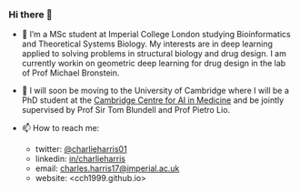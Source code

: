 ### Hi there 👋

- 🔭 I’m a MSc student at Imperial College London studying Bioinformatics and Theoretical Systems Biology. My interests are in deep learning applied to solving problems in structural biology and drug design. I am currently workin on geometric deep learning for drug design in the lab of Prof Michael Bronstein.

- 🌱 I will soon be moving to the University of Cambridge where I will be a PhD student at the [Cambridge Centre for AI in Medicine](ccaim.cam.ac.u) and be jointly supervised by Prof Sir Tom Blundell and Prof Pietro Lio.

- 📫 How to reach me: 
  - twitter: [@charlieharris01](https://twitter.com/charlieharris01)
  - linkedin: [in/charlieharris](https://www.linkedin.com/in/charlie-harris-388285156/)
  - email: <charles.harris17@imperial.ac.uk>
  - website: <cch1999.github.io>

<!--
**cch1999/cch1999** is a ✨ _special_ ✨ repository because its `README.md` (this file) appears on your GitHub profile.

Here are some ideas to get you started:

- 🔭 I’m currently working on ...
- 🌱 I’m currently learning ...
- 👯 I’m looking to collaborate on ...
- 🤔 I’m looking for help with ...
- 💬 Ask me about ...
- 📫 How to reach me: ...
- 😄 Pronouns: ...
- ⚡ Fun fact: ...
-->
